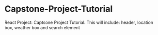 # Capstone-Project-Tutorial
 React Project: Captsone Project Tutorial. This will include: header, location box, weather box and search element 
